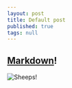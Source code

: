 ```yaml
---
layout: post
title: Default post
published: true
tags: null
---
```



## [Markdown](http://daringfireball.net/projects/markdown/)!

![Sheeps!](/media/starter-baby-sheep.jpg)
